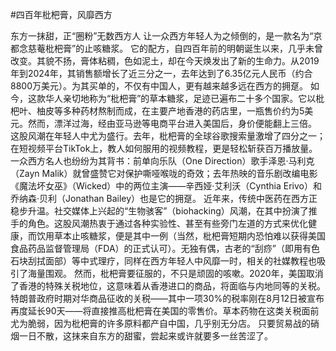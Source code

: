 #四百年枇杷膏，风靡西方

东方一抹甜，正“圈粉”无数西方人
让一众西方年轻人为之倾倒的，是一款名为“京都念慈菴枇杷膏”的止咳糖浆。
它的配方，自四百年前的明朝诞生以来，几乎未曾改变。其貌不扬，膏体粘稠，色如泥土，却在今天焕发出了新的生命力。从2019年到2024年，其销售额增长了近三分之一，去年达到了6.35亿元人民币（约合8800万美元）。为其买单的，不仅有中国人，更有越来越多远在西方的拥趸。
如今，这款华人亲切地称为“枇杷膏”的草本糖浆，足迹已遍布二十多个国家。它以枇杷叶、柚皮等多种药材熬制而成，在主要产地香港的药店里，一瓶售价约为5美元。然而，漂洋过海，经由亚马逊等电商平台进入美国后，身价便能翻上三倍。
这股风潮在年轻人中尤为盛行。去年，枇杷膏的全球谷歌搜索量激增了四分之一；在短视频平台TikTok上，教人如何服用的视频教程，更是轻松斩获百万播放量。一众西方名人也纷纷为其背书：前单向乐队（One Direction）歌手泽恩·马利克（Zayn Malik）就曾盛赞它对保护嘶哑喉咙的奇效；去年热映的音乐剧改编电影《魔法坏女巫》（Wicked）中的两位主演——辛西娅·艾利沃（Cynthia Erivo）和乔纳森·贝利（Jonathan Bailey）也是它的拥趸。
近年来，传统中医药在西方正稳步升温。社交媒体上兴起的“生物骇客”（biohacking）风潮，在其中扮演了推手的角色。这股风潮热衷于通过各种实验性、甚至有些旁门左道的方式来优化健康，而饮用草本止咳糖浆，便是其中一例（当然，枇杷膏短期内恐怕难以获得美国食品药品监督管理局（FDA）的正式认可）。无独有偶，古老的“刮痧”（即用有色石块刮拭面部）等中式理疗，同样在西方年轻人中风靡一时，相关的社媒教程也吸引了海量围观。
然而，枇杷膏要征服的，不只是顽固的咳嗽。2020年，美国取消了香港的特殊关税地位，这意味着从香港进口的商品，将面临与内地同等的关税。特朗普政府时期对华商品征收的关税——其中一项30%的税率刚在8月12日被宣布再度延长90天——将直接推高枇杷膏在美国的零售价。草本药物在这类关税面前尤为脆弱，因为枇杷膏的许多原料都产自中国，几乎别无分店。
只要贸易战的硝烟一日不散，这抹来自东方的甜蜜，尝起来或许就要多一丝苦涩了。

